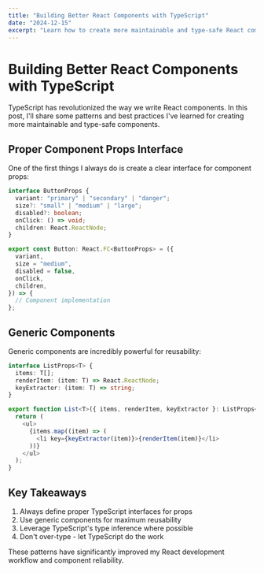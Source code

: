 ```yaml
---
title: "Building Better React Components with TypeScript"
date: "2024-12-15"
excerpt: "Learn how to create more maintainable and type-safe React components using TypeScript best practices."
---
```


# Building Better React Components with TypeScript

TypeScript has revolutionized the way we write React components. In this post, I'll share some patterns and best practices I've learned for creating more maintainable and type-safe components.

## Proper Component Props Interface

One of the first things I always do is create a clear interface for component props:

```typescript
interface ButtonProps {
  variant: "primary" | "secondary" | "danger";
  size?: "small" | "medium" | "large";
  disabled?: boolean;
  onClick: () => void;
  children: React.ReactNode;
}

export const Button: React.FC<ButtonProps> = ({
  variant,
  size = "medium",
  disabled = false,
  onClick,
  children,
}) => {
  // Component implementation
};
```

## Generic Components

Generic components are incredibly powerful for reusability:

```typescript
interface ListProps<T> {
  items: T[];
  renderItem: (item: T) => React.ReactNode;
  keyExtractor: (item: T) => string;
}

export function List<T>({ items, renderItem, keyExtractor }: ListProps<T>) {
  return (
    <ul>
      {items.map((item) => (
        <li key={keyExtractor(item)}>{renderItem(item)}</li>
      ))}
    </ul>
  );
}
```

## Key Takeaways

1. Always define proper TypeScript interfaces for props
2. Use generic components for maximum reusability
3. Leverage TypeScript's type inference where possible
4. Don't over-type - let TypeScript do the work

These patterns have significantly improved my React development workflow and component reliability.
